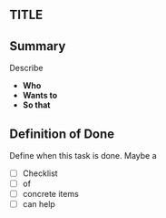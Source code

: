 ## TITLE

## Summary

Describe

* **Who**
* **Wants to**
* **So that**

## Definition of Done

Define when this task is done. Maybe a

- [ ] Checklist
- [ ] of
- [ ] concrete items
- [ ] can help
